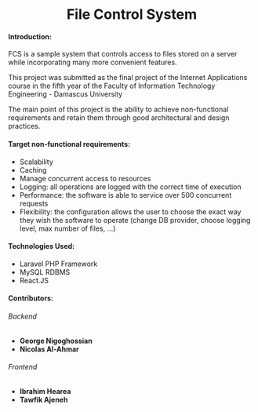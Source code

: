 <h1 align = 'center'>File Control System</h1>
<h4>Introduction: </h4>
<p>FCS is a sample system that controls access to files stored on a server while incorporating many more convenient features.<br/>
</p>

<p>This project was submitted as the final project of the Internet Applications course in the fifth year of the Faculty of Information Technology Engineering - Damascus University</p>
<p>The main point of this project is the ability to achieve non-functional requirements and retain them through good architectural and design practices.</p>


<h4>Target non-functional requirements: </h4><ul>
<li>Scalability</li>
<li>Caching</li>
<li>Manage concurrent access to resources</li>
<li>Logging: all operations are logged with the correct time of execution</li>
<li>Performance: the software is able to service over 500 concurrent requests</li>
<li>Flexibility: the configuration allows the user to choose the exact way they wish the software to operate (change DB provider, choose logging level, max number of files, ...)</li>
</ul>


<h4>Technologies Used: </h4><ul>
<li>Laravel PHP Framework</li>
<li>MySQL RDBMS</li>
<li>React.JS</li>
</ul>


<footer>
<h4><strong>Contributors:<strong></h4>
<h6>Backend</h6>
<ul><li>George Nigoghossian</li><li>Nicolas Al-Ahmar</li></ul>
<h6>Frontend</h6>
<ul><li>Ibrahim Hearea</li><li>Tawfik Ajeneh</li></ul>
</footer>
